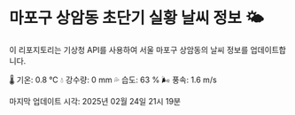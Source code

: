 
# 마포구 상암동 초단기 실황 날씨 정보 🌤️

이 리포지토리는 기상청 API를 사용하여 서울 마포구 상암동의 날씨 정보를 업데이트합니다. 

🌡️ 기온: 0.8 ℃
💧 강수량: 0 mm
💦 습도: 63 %
🌬️ 풍속: 1.6 m/s

마지막 업데이트 시각: 2025년 02월 24일 21시 19분    
